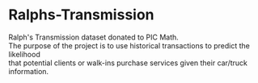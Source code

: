 # Ralphs-Transmission

Ralph's Transmission dataset donated to PIC Math.  
The purpose of the project is to use historical transactions to predict the likelihood  
that potential clients or walk-ins purchase services given their car/truck information. 
